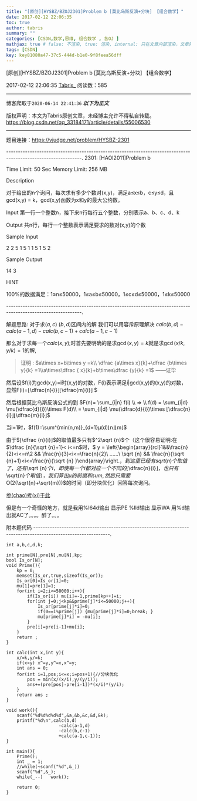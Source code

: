 ```yaml
---
title: "[原创][HYSBZ/BZOJ2301]Problem b [莫比乌斯反演+分块] 【组合数学】"
date: 2017-02-12 22:06:35
toc: true
author: tabris
summary: ""
categories: [CSDN,数学,思维, 组合数学 , 各OJ ]
mathjax: true # false: 不渲染, true: 渲染, internal: 只在文章内部渲染，文章列表中不渲染
tags: [CSDN]
key: key81080a47-37c5-444d-b1e0-9f8feea56dff
---
```


[原创][HYSBZ/BZOJ2301]Problem b [莫比乌斯反演+分块] 【组合数学】

2017-02-12 22:06:35  [Tabris_](https://me.csdn.net/qq_33184171) 阅读数：585

---

博客爬取于`2020-06-14 22:41:36`
***以下为正文***

版权声明：本文为Tabris原创文章，未经博主允许不得私自转载。
https://blog.csdn.net/qq_33184171/article/details/55006530

<!-- more -->

---

题目连接：https://vjudge.net/problem/HYSBZ-2301

--------------------------------------------------------------------------------------------------------------.
2301: [HAOI2011]Problem b

Time Limit: 50 Sec
Memory Limit: 256 MB

Description

对于给出的n个询问，每次求有多少个数对(x,y)，满足a≤x≤b，c≤y≤d，且gcd(x,y) = k，gcd(x,y)函数为x和y的最大公约数。



Input
第一行一个整数n，接下来n行每行五个整数，分别表示a、b、c、d、k


Output
共n行，每行一个整数表示满足要求的数对(x,y)的个数

Sample Input

2
2 5 1 5 1
1 5 1 5 2


Sample Output

14
3

HINT

100%的数据满足：1≤n≤50000，1≤a≤b≤50000，1≤c≤d≤50000，1≤k≤50000

--------------------------------------------------------------------------------------------------------------.

解题思路:
对于求$(a,c)~(b,d)$区间内的解 我们可以用容斥原理解决
$calc(b,d)-calc(a-1,d)-calc(b,c-1)+calc(a-1,c-1)$

那么对于求每一个$calc(x,y);$时首先要明确的是求$\gcd(x,y)=k$就是求$\gcd(x/k,y/k)=1$的解,
>证明  :
>$a\times x+b\times y =k\\ \dfrac {a\times x}{k}+\dfrac {b\times y}{k} =1\\a\times\dfrac { x}{k}+b\times\dfrac {y}{k} =1$
>——证毕

然后设$f(i)为gcd(x,y)=i时(x,y)的对数，F(i)表示满足i|gcd(x,y)的(x,y)的对数，显然F(i)=⌊\dfrac{n}{i}⌋⌊\dfrac{m}{i}⌋ $

然后根据莫比乌斯反演公式的到
$F(n)= \sum_{i|n} f(i) \\ => \\ f(d) = \sum_{i|d} \mu(\dfrac{d}{i})\times F(d)\\ = \sum_{i|d} \mu(\dfrac{d}{i})\times ⌊\dfrac{n}{i}⌋⌊\dfrac{m}{i}⌋$

当i=1时，$f(1)=\sum^{min(n,m)}_{d=1}μ(d)⌊n⌋⌊m⌋$

由于$⌊\dfrac {n}{i}⌋$的取值最多只有$^2\sqrt {n}$个（这个很容易证明:在$\dfrac {n}{\sqrt {n}+1}< i<=n$时，$ y = \left\{\begin{array}{rcl}1&&\frac{n}{2}<i<=n\\2 && \frac{n}{3}<i<=\frac{n}{2}\\ ......\\ \sqrt {n} && \frac{n}{\sqrt {n}+1}<i<=\frac{n}{\sqrt {n} }\end{array}\right.$，到这里已经有sqrt(n)个取值了，还有$\sqrt {n}$个i，即使每一个i都对应一个不同的$⌊\dfrac{n}{i}⌋$，也只有$\sqrt{n}$个取值），我们算出μ的前缀和sum,然后只需要$O(2(\sqrt{n}+\sqrt{m}))$的时间（即分块优化）回答每次询问。

[参(chao)考(xi)于此](http://blog.csdn.net/outer_form/article/details/50590197)


但是有一个奇怪的地方，就是我用%I64d输出 显示PE  %lld输出 显示WA  用%d输出就AC了。。。。醉了。。。


附本题代码
--------------------------------------------------------------------------------------------------------------.
```
int a,b,c,d,k;

int prime[N],pre[N],mu[N],kp;
bool Is_or[N];
void Prime(){
    kp = 0;
    memset(Is_or,true,sizeof(Is_or));
    Is_or[0]=Is_or[1]=0;
    mu[1]=pre[1]=1;
    for(int i=2;i<=50000;i++){
        if(Is_or[i]) mu[i]=-1,prime[kp++]=i;
        for(int j=0;j<kp&&prime[j]*i<=50000;j++){
            Is_or[prime[j]*i]=0;
            if(0==i%prime[j]) {mu[prime[j]*i]=0;break; }
            mu[prime[j]*i] = -mu[i];
        }
        pre[i]=pre[i-1]+mu[i];
    }
    return ;
}

int calc(int x,int y){
    x/=k,y/=k;
    if(x>y) x^=y,y^=x,x^=y;
    int ans = 0;
    for(int i=1,pos;i<=x;i=pos+1){//分块优化
        pos = min(x/(x/i),y/(y/i));
        ans+=(pre[pos]-pre[i-1])*(x/i)*(y/i);
    }
    return ans ;
}

void work(){
    scanf("%d%d%d%d%d",&a,&b,&c,&d,&k);
    printf("%d\n",calc(b,d)
                    -calc(a-1,d)
                    -calc(b,c-1)
                    +calc(a-1,c-1));
}

int main(){
    Prime();
    int _ = 1;
    //while(~scanf("%d",&_))
    scanf("%d",&_);
    while(_--)   work();

    return 0;
}
```
